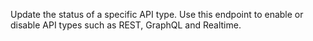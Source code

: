 Update the status of a specific API type. Use this endpoint to enable or disable API types such as REST, GraphQL and Realtime.